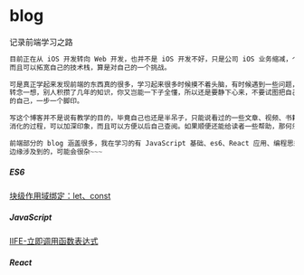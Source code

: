 # blog
记录前端学习之路

```JavaScript
目前正在从 iOS 开发转向 Web 开发，也并不是 iOS 开发不好，只是公司 iOS 业务缩减，个人也觉得多掌握一点技能也没啥不好，
而且可以拓宽自己的技术栈，算是对自己的一个挑战。
  
可是真正学起来发现前端的东西真的很多，学习起来很多时候摸不着头脑，有时候遇到一些问题，别人侃侃而谈，自己也不免苦恼，其实
转念一想，别人积攒了几年的知识，你又岂能一下子全懂，所以还是要静下心来，不要试图把自己半年或者一年后能达到的程序强加在目前
的自己，一步一个脚印。
  
写这个博客并不是说有教学的目的，毕竟自己也还是半吊子，只能说看过的一些文章、视频、书籍，整理成文档，写出来的过程不仅是自己
消化的过程，可以加深印象，而且可以方便以后自己查阅。如果顺便还能给读者一些帮助，那何乐而不为呢。
  
前端部分的 blog 涵盖很多，我在学习的有 JavaScript 基础、es6、React 应用、编程思想（jQuery、underscope）以及一些
边缘涉及到的，可能会很杂~~~
```

##### ES6
[块级作用域绑定：let、const](https://github.com/K-Kevin/blog/issues/1)

##### JavaScript
[IIFE-立即调用函数表达式](https://github.com/K-Kevin/blog/issues/2)

##### React

